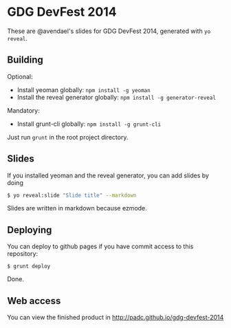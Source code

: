 # GDG DevFest 2014

These are @avendael's slides for GDG DevFest 2014, generated with `yo reveal`.

## Building

Optional:

* Install yeoman globally: `npm install -g yeoman`
* Install the reveal generator globally: `npm install -g generator-reveal`

Mandatory:

* Install grunt-cli globally: `npm install -g grunt-cli`

Just run `grunt` in the root project directory.

## Slides

If you installed yeoman and the reveal generator, you can add slides by doing

```zsh
$ yo reveal:slide "Slide title" --markdown
```

Slides are written in markdown because ezmode.

## Deploying

You can deploy to github pages if you have commit access to this repository:

```shell
$ grunt deploy
```

Done.

## Web access

You can view the finished product in http://padc.github.io/gdg-devfest-2014
